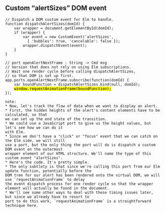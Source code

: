 ##  Custom &ldquo;alertSizes&rdquo; DOM event

<pre class="fragment"><code class="js" data-trim data-noescape>// Dispatch a DOM custom event for Elm to handle.
function dispatchAlertSizes(domId) {
    var wrapper = document.getElementById(domId);
    if (wrapper) {
        var event = new CustomEvent('alertSizes',
          { 'bubbles': true, 'cancelable': false });
        wrapper.dispatchEvent(event);
    }
}
</code></pre>

<pre class="fragment"><code class="js" data-trim data-noescape>// port openAlertNextFrame : String -> Cmd msg
// Version that does not rely on using Elm subscriptions.
// Wait one render cycle before calling dispatchAlertSizes,
// so that DOM is set up first.
app.ports.openAlertNextFrame.subscribe(function(domId) {
    var boundFunction = dispatchAlertSizes.bind(null, domId);
    <mark>window.requestAnimationFrame(boundFunction);</mark>
});

note:
* Now, let's track the flow of data when we want to display an alert.
* First, the hidden heights of the alert's content elements have to be calculated, so that
we can set up the end state of the transition.
* We could use a JavaScript port to give us the height values, but let's see how we can do it
with Elm.
* Since we don't have a "click" or "focus" event that we can catch on the Elm side, we will still
use a port, but the only thing the port will do is dispatch a custom DOM event on the outermost
wrapper element of our HTML structure. We'll name the type of this custom event "alertSizes".
* Here's the code. It's pretty simple.
* The only subtlety is that since we're calling this port from our Elm update function, potentially before the
DOM tree for our alert has been rendered onto the virtual DOM, we will use `requestAnimationFrame` to delay
the event dispatch process for one render cycle so that the wrapper element will actually be found in the document.
* We'll see some other ways to deal with these timing issues later, but since we already have to resort to
port to do this work, `requestAnimationFrame` is a straightforward technique here.
